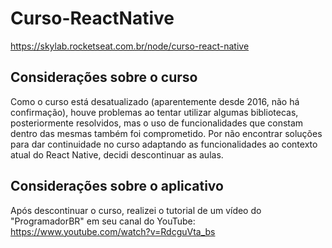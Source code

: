 # Curso-ReactNative
https://skylab.rocketseat.com.br/node/curso-react-native

## Considerações sobre o curso
Como o curso está desatualizado (aparentemente desde 2016, não há confirmação), houve problemas ao tentar utilizar algumas bibliotecas, posteriormente resolvidos, mas o uso de funcionalidades que constam dentro das mesmas também foi comprometido. Por não encontrar soluções para dar continuidade no curso adaptando as funcionalidades ao contexto atual do React Native, decidi descontinuar as aulas.

## Considerações sobre o aplicativo
Após descontinuar o curso, realizei o tutorial de um vídeo do "ProgramadorBR" em seu canal do YouTube: https://www.youtube.com/watch?v=RdcguVta_bs